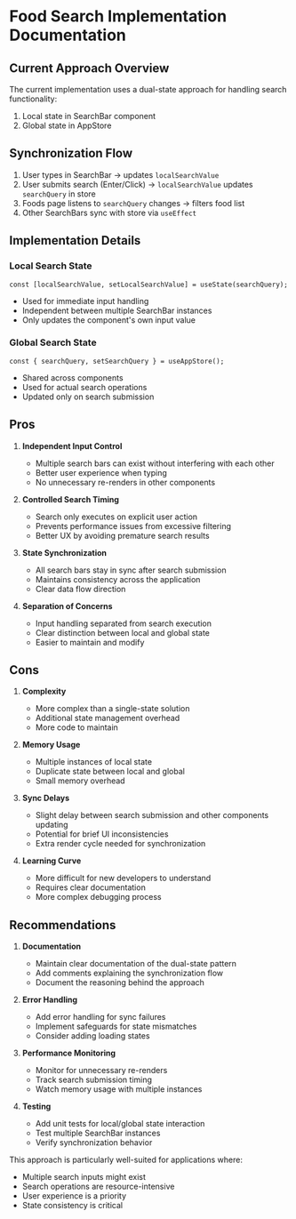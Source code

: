# Food Search Implementation Documentation

## Current Approach Overview
The current implementation uses a dual-state approach for handling search functionality:
1. Local state in SearchBar component
2. Global state in AppStore

## Synchronization Flow
1. User types in SearchBar → updates `localSearchValue`
2. User submits search (Enter/Click) → `localSearchValue` updates `searchQuery` in store
3. Foods page listens to `searchQuery` changes → filters food list
4. Other SearchBars sync with store via `useEffect`

## Implementation Details

### Local Search State
```tsx
const [localSearchValue, setLocalSearchValue] = useState(searchQuery);
```
- Used for immediate input handling
- Independent between multiple SearchBar instances
- Only updates the component's own input value

### Global Search State
```tsx
const { searchQuery, setSearchQuery } = useAppStore();
```
- Shared across components
- Used for actual search operations
- Updated only on search submission

## Pros

1. **Independent Input Control**
   - Multiple search bars can exist without interfering with each other
   - Better user experience when typing
   - No unnecessary re-renders in other components

2. **Controlled Search Timing**
   - Search only executes on explicit user action
   - Prevents performance issues from excessive filtering
   - Better UX by avoiding premature search results

3. **State Synchronization**
   - All search bars stay in sync after search submission
   - Maintains consistency across the application
   - Clear data flow direction

4. **Separation of Concerns**
   - Input handling separated from search execution
   - Clear distinction between local and global state
   - Easier to maintain and modify

## Cons

1. **Complexity**
   - More complex than a single-state solution
   - Additional state management overhead
   - More code to maintain

2. **Memory Usage**
   - Multiple instances of local state
   - Duplicate state between local and global
   - Small memory overhead

3. **Sync Delays**
   - Slight delay between search submission and other components updating
   - Potential for brief UI inconsistencies
   - Extra render cycle needed for synchronization

4. **Learning Curve**
   - More difficult for new developers to understand
   - Requires clear documentation
   - More complex debugging process

## Recommendations

1. **Documentation**
   - Maintain clear documentation of the dual-state pattern
   - Add comments explaining the synchronization flow
   - Document the reasoning behind the approach

2. **Error Handling**
   - Add error handling for sync failures
   - Implement safeguards for state mismatches
   - Consider adding loading states

3. **Performance Monitoring**
   - Monitor for unnecessary re-renders
   - Track search submission timing
   - Watch memory usage with multiple instances

4. **Testing**
   - Add unit tests for local/global state interaction
   - Test multiple SearchBar instances
   - Verify synchronization behavior

This approach is particularly well-suited for applications where:
- Multiple search inputs might exist
- Search operations are resource-intensive
- User experience is a priority
- State consistency is critical